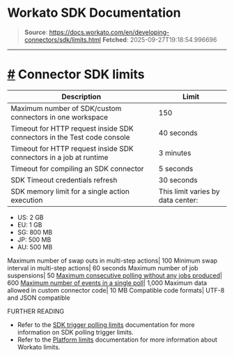 # Workato SDK Documentation

> **Source**: https://docs.workato.com/en/developing-connectors/sdk/limits.html
> **Fetched**: 2025-09-27T19:18:54.996696

---

# [#](<#connector-sdk-limits>) Connector SDK limits

Description |  Limit
---|---
Maximum number of SDK/custom connectors in one workspace| 150
Timeout for HTTP request inside SDK connectors in the Test code console| 40 seconds
Timeout for HTTP request inside SDK connectors in a job at runtime| 3 minutes
Timeout for compiling an SDK connector| 5 seconds
SDK Timeout credentials refresh| 30 seconds
SDK memory limit for a single action execution| This limit varies by data center:

  * US: 2 GB
  * EU: 1 GB
  * SG: 800 MB
  * JP: 500 MB
  * AU: 500 MB

Maximum number of swap outs in multi-step actions| 100
Minimum swap interval in multi-step actions| 60 seconds
Maximum number of job suspensions| 50
[Maximum consecutive polling without any jobs produced](</developing-connectors/sdk/guides/trigger-limit.html#consecutive-polls-in-a-single-poll-cycle-without-jobs>)| 600
[Maximum number of events in a single poll](</developing-connectors/sdk/guides/trigger-limit.html#number-of-events-per-poll>)| 1,000
Maximum data allowed in custom connector code| 10 MB
Compatible code formats| UTF-8 and JSON compatible

FURTHER READING

  * Refer to the [SDK trigger polling limits](</developing-connectors/sdk/guides/trigger-limit.html>) documentation for more information on SDK polling trigger limits.
  * Refer to the [Platform limits](</limits.html>) documentation for more information about Workato limits.
